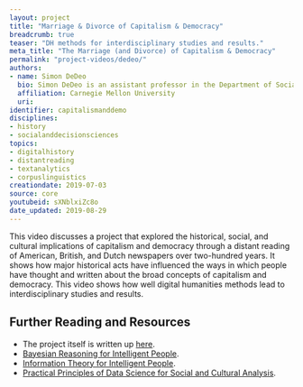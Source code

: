```yaml
---
layout: project
title: "Marriage & Divorce of Capitalism & Democracy"
breadcrumb: true
teaser: "DH methods for interdisciplinary studies and results."
meta_title: "The Marriage (and Divorce) of Capitalism & Democracy"
permalink: "project-videos/dedeo/"
authors:
- name: Simon DeDeo
  bio: Simon DeDeo is an assistant professor in the Department of Social and Decision Sciences, and external faculty at the Santa Fe Institute. He leads the Laboratory for Social Minds.
  affiliation: Carnegie Mellon University
  uri:
identifier: capitalismanddemo
disciplines:
- history
- socialanddecisionsciences
topics:
- digitalhistory
- distantreading
- textanalytics
- corpuslinguistics
creationdate: 2019-07-03
source: core
youtubeid: sXNblxiZc8o
date_updated: 2019-08-29
---
```



This video discusses a project that explored the historical, social, and cultural implications of capitalism and democracy through a distant reading of American, British, and Dutch newspapers over two-hundred years. It shows how major historical acts have influenced the ways in which people have thought and written about the broad concepts of capitalism and democracy. This video shows how well digital humanities methods lead to interdisciplinary studies and results.

## Further Reading and Resources
  - The project itself is written up [here](https://blog.oup.com/2017/04/capitalism-democracy-newspaper-coverage/).
  - [Bayesian Reasoning for Intelligent People](http://santafe.edu/~simon/br.pdf).
  - [Information Theory for Intelligent People](http://santafe.edu/~simon/br.pdf).
  - [Practical Principles of Data Science for Social and Cultural Analysis](/assets/files/DeDeoPracticalPrinciplesofData.pdf).
